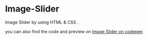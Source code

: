 # Image-Slider
Image Slider by using HTML &amp; CSS .

<p>you can also find the code and preview on <a href="https://codepen.io/asmaathabet/pen/oOEVpp">Image Slider on codepen </a></p>
